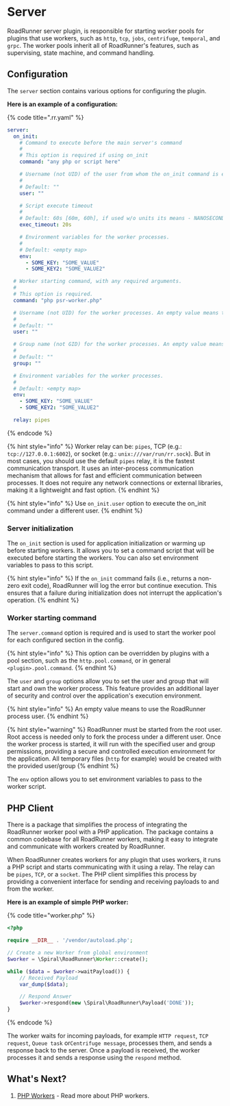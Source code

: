 # Server

RoadRunner server plugin, is responsible for starting worker pools for plugins that use workers, such as `http`, `tcp`,
`jobs`, `centrifuge`, `temporal`, and `grpc`. The worker pools inherit all of RoadRunner's features, such as
supervising, state machine, and command handling.

## Configuration

The `server` section contains various options for configuring the plugin.

**Here is an example of a configuration:**

{% code title=".rr.yaml" %}

```yaml
server:
  on_init:
    # Command to execute before the main server's command
    #
    # This option is required if using on_init
    command: "any php or script here"

    # Username (not UID) of the user from whom the on_init command is executed. An empty value means to use the RR process user.
    #
    # Default: ""
    user: ""

    # Script execute timeout
    #
    # Default: 60s [60m, 60h], if used w/o units its means - NANOSECONDS.
    exec_timeout: 20s

    # Environment variables for the worker processes.
    #
    # Default: <empty map>
    env:
      - SOME_KEY: "SOME_VALUE"
      - SOME_KEY2: "SOME_VALUE2"

  # Worker starting command, with any required arguments.
  #
  # This option is required.
  command: "php psr-worker.php"

  # Username (not UID) for the worker processes. An empty value means to use the RR process user.
  #
  # Default: ""
  user: ""

  # Group name (not GID) for the worker processes. An empty value means to use the RR process user.
  #
  # Default: ""
  group: ""

  # Environment variables for the worker processes.
  #
  # Default: <empty map>
  env:
    - SOME_KEY: "SOME_VALUE"
    - SOME_KEY2: "SOME_VALUE2"

  relay: pipes
```

{% endcode %}

{% hint style="info" %}
Worker relay can be: `pipes`, TCP (e.g.: `tcp://127.0.0.1:6002`), or socket (e.g.: `unix:///var/run/rr.sock`). But in
most cases, you should use the default `pipes` relay, it is the fastest communication transport.
It uses an inter-process communication mechanism that allows for fast and efficient communication between
processes. It does not require any network connections or external libraries, making it a lightweight and fast option.
{% endhint %}

{% hint style="info" %}
Use `on_init.user` option to execute the on_init command under a different user.
{% endhint %}

### Server initialization

The `on_init` section is used for application initialization or warming up before starting workers. It allows you to set
a command script that will be executed before starting the workers. You can also set environment variables to pass to
this script.

{% hint style="info" %}
If the `on_init` command fails (i.e., returns a non-zero exit code), RoadRunner will log the error but continue
execution. This ensures that a failure during initialization does not interrupt the application's operation.
{% endhint %}

### Worker starting command

The `server.command` option is required and is used to start the worker pool for each configured section in the config.

{% hint style="info" %}
This option can be overridden by plugins with a pool section, such as the `http.pool.command`, or in general `<plugin>.pool.command`.
{% endhint %}

The `user` and `group` options allow you to set the user and group that will start and own the worker process. This
feature provides an additional layer of security and control over the application's execution environment.

{% hint style="info" %}
An empty value means to use the RoadRunner process user.
{% endhint %}

{% hint style="warning" %}
RoadRunner must be started from the root user. Root access is needed only to fork the process under a
different user. Once the worker process is started, it will run with the specified user and group permissions,
providing a secure and controlled execution environment for the application. All temporary files (`http` for example)
would be created with the provided user/group
{% endhint %}

The `env` option allows you to set environment variables to pass to the worker script.

## PHP Client

There is a package that simplifies the process of integrating the RoadRunner worker pool with a PHP application. The
package contains a common codebase for all RoadRunner workers, making it easy to integrate and communicate with workers
created by RoadRunner.

When RoadRunner creates workers for any plugin that uses workers, it runs a PHP script and starts communicating with it
using a relay. The relay can be `pipes`, `TCP`, or a `socket`. The PHP client simplifies this process by providing a
convenient interface for sending and receiving payloads to and from the worker.

**Here is an example of simple PHP worker:**

{% code title="worker.php" %}

```php
<?php

require __DIR__ . '/vendor/autoload.php';

// Create a new Worker from global environment
$worker = \Spiral\RoadRunner\Worker::create();

while ($data = $worker->waitPayload()) {
    // Received Payload
    var_dump($data);

    // Respond Answer
    $worker->respond(new \Spiral\RoadRunner\Payload('DONE'));
}
```

{% endcode %}

The worker waits for incoming payloads, for example `HTTP request`, `TCP request`, `Queue task` or`Centrifuge message`,
processes them, and sends a response back to the server. Once a payload is received, the worker processes it and sends a
response using the `respond` method.

## What's Next?

1. [PHP Workers](../php/worker.md) - Read more about PHP workers.
